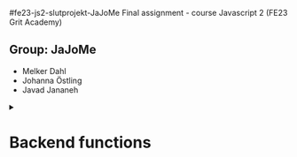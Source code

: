 #fe23-js2-slutprojekt-JaJoMe
Final assignment - course Javascript 2 (FE23 Grit Academy)

## Group: JaJoMe

- Melker Dahl
- Johanna Östling
- Javad Jananeh
<details>
<summary><h1>Backend functions</h1></summary>

<details><summary>
    <h3>functions found in handledatabase.ts</h3>
</summary>

#### readDatabase()

> Reads db.json and returns the object

#### writeDatabase()

> Rewrites db.json with new additions to the users array

</details>
<details>
    
<summary>
        <h3>functions found in users.ts</h3>
    </summary>
    
 #### getUsers()
    
 > Uses readDatabase() and returns the users array in db.json
    
 #### getUsersWithoutPassword
    
 > Same as getUsers() but without the user.password property
    
 #### getUser(id)
    
  > Returns a single user by using find() to match the user.id provided in the paramater
    
 #### logIn(userName, userPassword)
    
 > Loops over getUsers() and returns a single userWithoutPassword if user.name and user.password matches the parameters
    >
    > **json format for this is:**_{"name": "username","password":"password"}_
    
 #### getUserData(userId,dataType)
    
   > Uses getUser(userId) and returns either the user.comments array or the user.posts array depending on the dataType paramater (either "comments" or "posts")
    >
    > **json format for this is:**_{"userId": "user.id","dataType":"comments"|"posts"}_
    
 #### addUser(user)
    
  > Creates a new user and adds it to the users array if the user.name is unique. user.id is randomly generated with crypto.randomUUID(). returns the user excluding the password
    >
    > **json format for this is:**_{"name":"name","password":"password","image":"src for img"}_
    
 #### deleteUser(id)
    
  > Deletes the user whose user.id matches the id provided in the paramater
</details>

<details>
    <summary>
        <h3>functions found in posts.ts</h3>
    </summary>
    
 #### getPost(userId,postId)
    
   > Uses getUser(userid) and returns the post if post.id matches the postId provided in the paramater
    >
    > **json format for this is:**_{"userId":"user.id","postId":"user.posts.postId"}_
    
  #### getCategory(category)
    
> Returns an array with all posts that matches post.category to the category provided in the paramater
    >
    > **json format for this is:**_{"category":"League of Legends" | "Bloodborne" | "Palworld"}_
    
 #### addPost(userId, post)
    
 > Creates a new post object and pushes it into user.posts array in the user whose user.id matches the userId provided in the paramater
    >
    > **json format for this is:**_{ "title": "post title","bread": "post content","category":"League of Legends" | "Bloodborne" | "Palworld", "comments":[]}_
    
 #### deletePost(userId, postId)
    
 > Deletes a post object if the user.id and posts.postId matches the userId and postId provided in the paramaters
    >
    > **json format for this is:**_{"userId":"user.id","postId":"user.posts.postId"}_
</details>
<details>
    
<summary>
        <h3>functions found in comments.ts</h3>
    </summary>
    
 #### addComment(userId,postId,commentText)
    
 > Creates a new comment and pushes it into the posts.post.comments array as well as the user.comments array of the user who made the request.
    >
    > **json format for this is:**_{"userId":"user.id","postId":"user.posts.postId","commentText":"the comment"}_
    
  #### deleteComment(commentId)
    
 > Deletes the comment that matches the user.comments.commentId with the commentId provided in the paramater.
    >
    > **json format for this is:**_{"commentId":"user.comments.comment.commentId"}_
</details>

</details>
